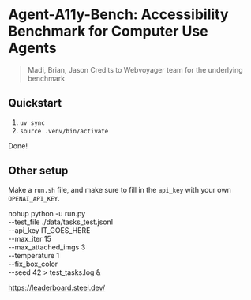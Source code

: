 # Agent-A11y-Bench: Accessibility Benchmark for Computer Use Agents
> Madi, Brian, Jason
> Credits to Webvoyager team for the underlying benchmark

## Quickstart
1. `uv sync`
2. `source .venv/bin/activate`

Done!

## Other setup

Make a `run.sh` file, and make sure to fill in the `api_key` with your own `OPENAI_API_KEY`.

nohup python -u run.py \
    --test_file ./data/tasks_test.jsonl \
    --api_key IT_GOES_HERE \
    --max_iter 15 \
    --max_attached_imgs 3 \
    --temperature 1 \
    --fix_box_color \
    --seed 42 > test_tasks.log &

https://leaderboard.steel.dev/
